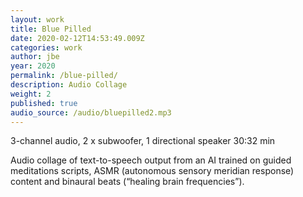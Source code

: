 ```yaml
---
layout: work
title: Blue Pilled
date: 2020-02-12T14:53:49.009Z
categories: work
author: jbe
year: 2020
permalink: /blue-pilled/
description: Audio Collage
weight: 2
published: true
audio_source: /audio/bluepilled2.mp3
---
```


<div class="pad">

3-channel audio, 2 x subwoofer, 1 directional speaker 30:32 min

Audio collage of  text-to-speech output from an AI trained on guided meditations scripts, ASMR (autonomous sensory meridian response) content and binaural beats (“healing brain frequencies”).

</div>

<!-- <div class="audioplayer fixed w-full z-50">
   <audio class="w-full" controls autoplay>
    <source src="/video/blue-pilled.mp3" type="audio/mpeg">
    Your browser does not support the audio element.
  </audio> 
</div>
 -->

